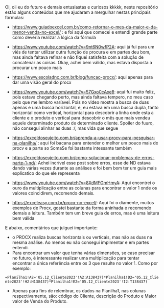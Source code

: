Oi, oii eu do futuro e demais entusiastas e curiosos kkkkk, neste repositório estão alguns conteúdos que me ajudaram a mergulhar nestas principais fórmulas:

- https://www.guiadoexcel.com.br/como-retornar-o-mes-da-maior-e-da-menor-venda-no-excel/ : e foi aqui que comecei e entendi grande parte como deveria realizar a lógica da fórmula 

- https://www.youtube.com/watch?v=9nt6N0wfP2A: aqui já fui para um viés de tentar utilizar outra função de procura e em partes deu bom, mas ainda faltava refinar e não fiquei satisfeita com a solução de concatenar as coisas. Okay, achei bem válido, mas estava disposta a procurar um pouco mais

- https://www.escoladnc.com.br/blog/funcao-procx/: aqui apenas para dar uma visão geral do procx

- https://www.youtube.com/watch?v=57Gxo0cAxe8: aqui fui muito feliz, pois estava chegando perto, mas ainda faltava tempero, no meu caso pelo que me lembro varíavel. Pois no video mostra a busca de duas apenas e uma busca horizontal, e, eu estava em uma busca dupla, tanto horizontal como vertical, horizontal para descobrir a linha onde esta a cliente e o produto e vertical para descobrir o mês que mais vendeu aquele determinado produto de determinado cliente. Spoiler do fuuro, não consegui alinhar as duas :/, mas vida que segue 

- https://exceldoseujeito.com.br/aprenda-a-usar-procv-para-pesquisar-na-planilha/ : aqui foi bacana para entender o melhor um pouco mais do procv e a parte so SomaSe foi bastante intessante também

- https://exceldoseujeito.com.br/como-solucionar-problemas-de-erros-parte-1-nd/: Achei incrível esse post sobre erros, esse de ND estava dando várias vezes durante as análises e foi bem bom ter um guia mais explicatico do que ele representa

- https://www.youtube.com/watch?v=8XdMFGmHmyA: Aqui encontrei o ouro da multiplicação entre as colunas para encontrar o valor 1 onde os valores coincidirem, recomendo demais.

- https://exceleasy.com.br/procx-no-excel/: Aqui foi o diamente, muitos exemplos de Procx, gostei bastante da forma aninhada e recomendo demais a leitura. Também tem um breve guia de erros, mas é uma leitura bem válida

E abaixo, comentários que julguei importante:

- o PROCX realiza buscas horizontais ou verticais, mas não as duas na mesma análise. Ao menos eu não consegui implmentar e em partes entendi. 
- Para encontrar um valor que tenha várias dimensões, se caso precisar no futuro, é interessante realizar uma multiplicação para tentar encontrar a única referência entre os 3 que resulte no valor 1. Como por exemplo:

``` =Planilha1!A2='05.12_Cliente2023'!A2:A138437)*Planilha1!D2='05.12_Cliente2023'!H2:H138437)*Planilha1!E2='05.12_Cliente2023'!I2:T138437) ```

  * Apenas para fins de relembrar, os dados na Planilha1, nas colunas respectivamente, são: código do Cliente, descrição do Produto e Maior valor de Venda do Produto. 





